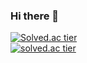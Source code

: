 ### Hi there 👋
[![Solved.ac tier](http://mazassumnida.wtf/api/mini/generate_badge?boj=jshk1205)](https://solved.ac/jshk1205)<br>
[![solved.ac tier](http://mazassumnida.wtf/api/v2/generate_badge?boj=jshk1205)](https://solved.ac/jshk1205)
